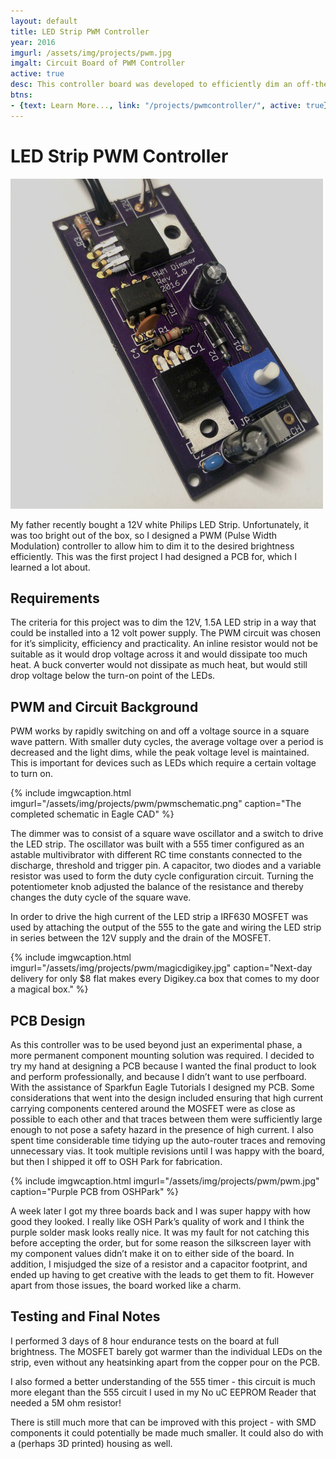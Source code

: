 ```yaml
---
layout: default
title: LED Strip PWM Controller
year: 2016
imgurl: /assets/img/projects/pwm.jpg
imgalt: Circuit Board of PWM Controller
active: true
desc: This controller board was developed to efficiently dim an off-the-shelf 12V LED strip, for use as accent lighting on a boat. I designed the circuit and PCB from scratch, and assembled and tested it myself.
btns: 
- {text: Learn More..., link: "/projects/pwmcontroller/", active: true}
---
```


# LED Strip PWM Controller
<img src="/assets/img/projects/pwm.jpg" class="profilePhoto verylargepic"/>

My father recently bought a 12V white Philips LED Strip. Unfortunately, it was too bright out of the box, so I designed a PWM (Pulse Width Modulation) controller to allow him to dim it to the desired brightness efficiently. This was the first project I had designed a PCB for, which I learned a lot about.

## Requirements

The criteria for this project was to dim the 12V, 1.5A LED strip in a way that could be installed into a 12 volt power supply. The PWM circuit was chosen for it’s simplicity, efficiency and practicality. An inline resistor would not be suitable as it would drop voltage across it and would dissipate too much heat. A buck converter would not dissipate as much heat, but would still drop voltage below the turn-on point of the LEDs.

## PWM and Circuit Background

PWM works by rapidly switching on and off a voltage source in a square wave pattern. With smaller duty cycles, the average voltage over a period is decreased and the light dims, while the peak voltage level is maintained. This is important for devices such as LEDs which require a certain voltage to turn on.

{% include imgwcaption.html 
imgurl="/assets/img/projects/pwm/pwmschematic.png" 
caption="The completed schematic in Eagle CAD" %}

The dimmer was to consist of a square wave oscillator and a switch to drive the LED strip. The oscillator was built with a 555 timer configured as an astable multivibrator with different RC time constants connected to the discharge, threshold and trigger pin. A capacitor, two diodes and a variable resistor was used to form the duty cycle configuration circuit. Turning the potentiometer knob adjusted the balance of the resistance and thereby changes the duty cycle of the square wave.

In order to drive the high current of the LED strip a IRF630 MOSFET was used by attaching the output of the 555 to the gate and wiring the LED strip in series between the 12V supply and the drain of the MOSFET.

{% include imgwcaption.html 
imgurl="/assets/img/projects/pwm/magicdigikey.jpg" 
caption="Next-day delivery for only $8 flat makes every Digikey.ca box that comes to my door a magical box." %}


## PCB Design

As this controller was to be used beyond just an experimental phase, a more permanent component mounting solution was required. I decided to try my hand at designing a PCB because I wanted the final product to look and perform professionally, and because I didn’t want to use perfboard. With the assistance of Sparkfun Eagle Tutorials I designed my PCB. Some considerations that went into the design included ensuring that high current carrying components centered around the MOSFET were as close as possible to each other and that traces between them were sufficiently large enough to not pose a safety hazard in the presence of high current. I also spent time considerable time tidying up the auto-router traces and removing unnecessary vias. It took multiple revisions until I was happy with the board, but then I shipped it off to OSH Park for fabrication.


{% include imgwcaption.html 
imgurl="/assets/img/projects/pwm/pwm.jpg" 
caption="Purple PCB from OSHPark" %}

A week later I got my three boards back and I was super happy with how good they looked. I really like OSH Park’s quality of work and I think the purple solder mask looks really nice. It was my fault for not catching this before accepting the order, but for some reason the silkscreen layer with my component values didn’t make it on to either side of the board. In addition, I misjudged the size of a resistor and a capacitor footprint, and ended up having to get creative with the leads to get them to fit. However apart from those issues, the board worked like a charm.

## Testing and Final Notes

I performed 3 days of 8 hour endurance tests on the board at full brightness. The MOSFET barely got warmer than the individual LEDs on the strip, even without any heatsinking apart from the copper pour on the PCB.

I also formed a better understanding of the 555 timer - this circuit is much more elegant than the 555 circuit I used in my No uC EEPROM Reader that needed a 5M ohm resistor!

There is still much more that can be improved with this project - with SMD components it could potentially be made much smaller. It could also do with a (perhaps 3D printed) housing as well.